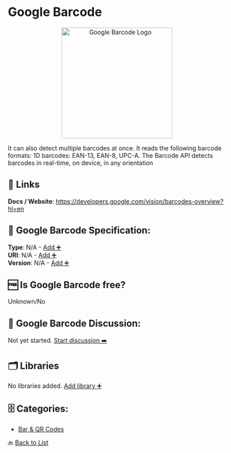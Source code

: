 # Google Barcode
<p align="center">
    <img width="256" src="https://raw.githubusercontent.com/apis-list/apis-list/main/apis/google-barcode/logo_256x256.png" alt="Google Barcode Logo"/>
</p>
It can also detect multiple barcodes at once. It reads the following barcode formats: 1D barcodes: EAN-13, EAN-8, UPC-A. The Barcode API detects barcodes in real-time, on device, in any orientation

##  🔗 Links
**Docs / Website**: https://developers.google.com/vision/barcodes-overview?hl=en

## 🧬 Google Barcode Specification:
**Type**: N/A - [Add ➕](https://github.com/apis-list/apis-list/edit/main/apis/google-barcode/google-barcode.yaml)  
**URI**: N/A - [Add ➕](https://github.com/apis-list/apis-list/edit/main/apis/google-barcode/google-barcode.yaml)  
**Version**: N/A - [Add ➕](https://github.com/apis-list/apis-list/edit/main/apis/google-barcode/google-barcode.yaml)

## 🆓 Is Google Barcode free?
 Unknown/No 

## 💬 Google Barcode Discussion:
Not yet started. [Start discussion ➡️](https://github.com/apis-list/apis-list/discussions/new)

## 🗂️ Libraries

No libraries added. [Add library ➕](https://github.com/apis-list/apis-list/edit/main/apis/google-barcode/google-barcode.yaml)    


## 🗄️ Categories:
- [Bar & QR Codes](https://github.com/apis-list/apis-list#bar--qr-codes-)

🔙  [Back to List](https://github.com/apis-list/apis-list)
